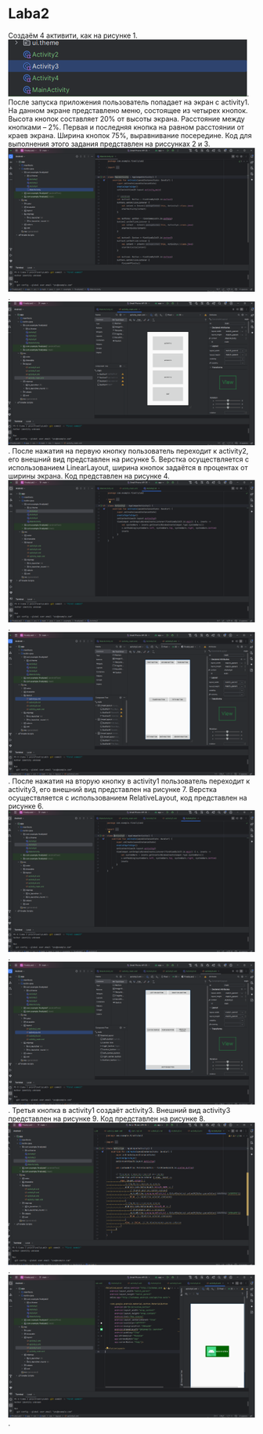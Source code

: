 # Laba2
Создаём 4 активити, как на рисунке 1.
![1](https://github.com/H4ppyDog/Laba2/blob/main/1.png).
После запуска приложения пользователь попадает на экран с  activity1. На данном экране представлено меню, состоящее из четырех кнопок. Высота кнопок составляет 20% от высоты экрана. Расстояние между кнопками – 2%. Первая и последняя кнопка на равном расстоянии от краев экрана. Ширина кнопок 75%, выравнивание посередине. Код для выполнения этого задания представлен на риссунках 2 и 3.
![2](https://github.com/H4ppyDog/Laba2/blob/main/2.png).
![3](https://github.com/H4ppyDog/Laba2/blob/main/3.png).
После нажатия на первую кнопку пользователь переходит к activity2, его внешний вид представлен на рисунке 5. Верстка осуществляется с использованием LinearLayout, ширина кнопок задаётся в процентах от ширины экрана. Код представлен на рисунке 4.
![4](https://github.com/H4ppyDog/Laba2/blob/main/4.png).
![5](https://github.com/H4ppyDog/Laba2/blob/main/5.png).
После нажатия на вторую кнопку в activity1 пользователь переходит к activity3, его внешний вид представлен на рисунке 7. Верстка осуществляется с использованием RelativeLayout, код представлен на рисунке 6.
![6](https://github.com/H4ppyDog/Laba2/blob/main/6.png).
![7](https://github.com/H4ppyDog/Laba2/blob/main/7.png).
Третья кнопка в activity1 создаёт activity3. Внешний вид activity3 представлен на рисунке 9. Код представлен на рисунке 8.
![8](https://github.com/H4ppyDog/Laba2/blob/main/8.png).
![9](https://github.com/H4ppyDog/Laba2/blob/main/9.png).

